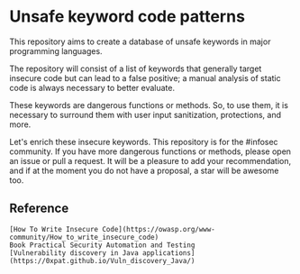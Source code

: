 # Unsafe keyword code patterns

This repository aims to create a database of unsafe keywords in major programming languages.

The repository will consist of a list of keywords that generally target insecure code but can lead to a false positive; a manual analysis of static code is always necessary to better evaluate.

These keywords are dangerous functions or methods. So, to use them, it is necessary to surround them with user input sanitization, protections, and more.

Let's enrich these insecure keywords. This repository is for the #infosec community. If you have more dangerous functions or methods, please open an issue or pull a request. It will be a pleasure to add your recommendation, and if at the moment you do not have a proposal, a star will be awesome too.



## Reference

    [How To Write Insecure Code](https://owasp.org/www-community/How_to_write_insecure_code)
    Book Practical Security Automation and Testing
    [Vulnerability discovery in Java applications](https://0xpat.github.io/Vuln_discovery_Java/)
    
